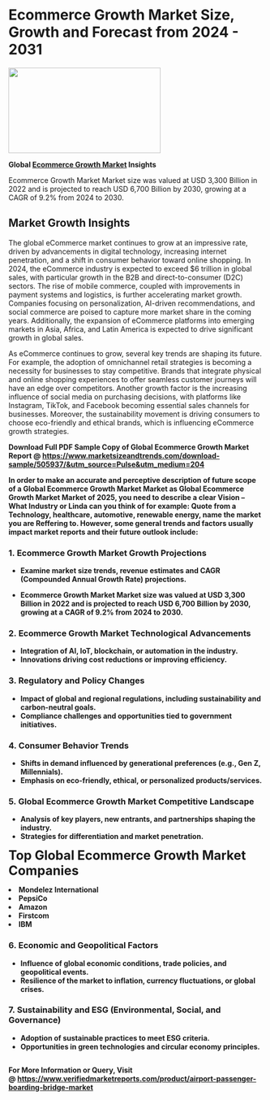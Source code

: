 <H1>Ecommerce Growth Market Size, Growth and Forecast from 2024 - 2031</H1><img class="aligncenter size-medium wp-image-584254" src="https://thirdeyenews.in/wp-content/uploads/2024/09/Global-Market-Research-300x168.jpeg" alt="" width="300" height="168" /><p><strong>Global&nbsp;<a href="https://www.marketsizeandtrends.com/download-sample/505937/&amp;utm_source=Pulse&amp;utm_medium=204">Ecommerce Growth Market</a> Insights</strong></p><p>Ecommerce Growth Market Market size was valued at USD 3,300 Billion in 2022 and is projected to reach USD 6,700 Billion by 2030, growing at a CAGR of 9.2% from 2024 to 2030.</p><p><!DOCTYPE html> <html lang="en"> <head> <meta charset="UTF-8"> <meta name="viewport" content="width=device-width, initial-scale=1.0"> <title>Ecommerce Growth Insights</title> </head> <body> <h2>Market Growth Insights</h2> <p> The global eCommerce market continues to grow at an impressive rate, driven by advancements in digital technology, increasing internet penetration, and a shift in consumer behavior toward online shopping. In 2024, the eCommerce industry is expected to exceed $6 trillion in global sales, with particular growth in the B2B and direct-to-consumer (D2C) sectors. The rise of mobile commerce, coupled with improvements in payment systems and logistics, is further accelerating market growth. Companies focusing on personalization, AI-driven recommendations, and social commerce are poised to capture more market share in the coming years. Additionally, the expansion of eCommerce platforms into emerging markets in Asia, Africa, and Latin America is expected to drive significant growth in global sales. </p> <p><strong></strong></p> <p> As eCommerce continues to grow, several key trends are shaping its future. For example, the adoption of omnichannel retail strategies is becoming a necessity for businesses to stay competitive. Brands that integrate physical and online shopping experiences to offer seamless customer journeys will have an edge over competitors. Another growth factor is the increasing influence of social media on purchasing decisions, with platforms like Instagram, TikTok, and Facebook becoming essential sales channels for businesses. Moreover, the sustainability movement is driving consumers to choose eco-friendly and ethical brands, which is influencing eCommerce growth strategies. </p> <p><strong></p><p><span class=""><strong>Download Full PDF Sample Copy of Global Ecommerce Growth Market Report</strong> @ <a href="https://www.marketsizeandtrends.com/download-sample/505937/&amp;utm_source=Pulse&amp;utm_medium=204" target="_blank">https://www.marketsizeandtrends.com/download-sample/505937/&amp;utm_source=Pulse&amp;utm_medium=204</a></span></p><p>In order to make an accurate and perceptive description of future scope of a Global&nbsp;Ecommerce Growth Market Market as Global&nbsp;Ecommerce Growth Market Market of 2025, you need to describe a clear Vision &ndash; What Industry or Linda can you think of for example: Quote from a Technology, healthcare, automotive, renewable energy, name the market you are Reffering to. However, some general trends and factors usually impact market reports and their future outlook include:</p><h3>1.&nbsp;<strong>Ecommerce Growth Market Growth Projections</strong></h3><ul><li>Examine market size trends, revenue estimates and CAGR (Compounded Annual Growth Rate) projections.</li><li><p>Ecommerce Growth Market Market size was valued at USD 3,300 Billion in 2022 and is projected to reach USD 6,700 Billion by 2030, growing at a CAGR of 9.2% from 2024 to 2030.</p></li></ul><h3>2.&nbsp;<strong>Ecommerce Growth Market Technological Advancements</strong></h3><ul><li>Integration of AI, IoT, blockchain, or automation in the industry.</li><li>Innovations driving cost reductions or improving efficiency.</li></ul><h3>3.&nbsp;<strong>Regulatory and Policy Changes</strong></h3><ul><li>Impact of global and regional regulations, including sustainability and carbon-neutral goals.</li><li>Compliance challenges and opportunities tied to government initiatives.</li></ul><h3>4.&nbsp;<strong>Consumer Behavior Trends</strong></h3><ul><li>Shifts in demand influenced by generational preferences (e.g., Gen Z, Millennials).</li><li>Emphasis on eco-friendly, ethical, or personalized products/services.</li></ul><h3>5.&nbsp;<strong>Global Ecommerce Growth Market Competitive Landscape</strong></h3><ul><li>Analysis of key players, new entrants, and partnerships shaping the industry.</li><li>Strategies for differentiation and market penetration.</li></ul><p data-pm-slice="1 1 []"><span style="color: inherit; font-family: inherit; font-size: 25px;">Top Global Ecommerce Growth Market Companies</span></p><div class="" data-test-id=""><p><li>Mondelez International</li><li> PepsiCo</li><li> Amazon</li><li> Firstcom</li><li> IBM</li></p></div><h3>6.&nbsp;<strong>Economic and Geopolitical Factors</strong></h3><ul><li>Influence of global economic conditions, trade policies, and geopolitical events.</li><li>Resilience of the market to inflation, currency fluctuations, or global crises.</li></ul><h3>7.&nbsp;<strong>Sustainability and ESG (Environmental, Social, and Governance)</strong></h3><ul><li>Adoption of sustainable practices to meet ESG criteria.</li><li>Opportunities in green technologies and circular economy principles.</li></ul><h2><strong style="font-size: 14px;">For More Information or Query, Visit @&nbsp;</strong><a style="background-color: #ffffff; font-size: 14px;" href="https://www.marketsizeandtrends.com/report/ecommerce-growth-market/" target="_blank">https://www.verifiedmarketreports.com/product/airport-passenger-boarding-bridge-market</a></h2>
